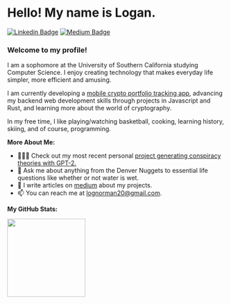 # Hello! My name is Logan. 

[![Linkedin Badge](https://img.shields.io/badge/-LinkedIn-0e76a8?style=flat-square&logo=Linkedin&logoColor=white)](https://www.linkedin.com/in/logannorman/)
[![Medium Badge](https://img.shields.io/badge/medium-%2312100E.svg?&style=for-square&logo=medium&logoColor=white)](https://lognorman.medium.com/)

### Welcome to my profile!

I am a sophomore at the University of Southern California studying Computer Science. I enjoy creating technology that makes everyday life simpler, more efficient and amusing. 

I am currently developing a [mobile crypto portfolio tracking app](https://github.com/lognorman20/pocket_watching), advancing my backend web development skills through projects in Javascript and Rust, and learning more about the world of cryptography.

In my free time, I like playing/watching basketball, cooking, learning history, skiing, and of course, programming.

**More About Me:**

- 👨🏻‍💻 Check out my most recent personal [project generating conspiracy theories with GPT-2.](https://medium.com/codex/generating-conspiracy-theories-with-machine-learning-gpt-2-28e9c416b367)
- 💬 Ask me about anything from the Denver Nuggets to essential life questions like whether or not water is wet.
- 📝 I write articles on [medium](https://lognorman.medium.com/) about my projects.
- 📫 You can reach me at lognorman20@gmail.com.


**My GitHub Stats:**
<p>
  <img height="180em" src="https://github-readme-stats.vercel.app/api?username=lognorman20&show_icons=true&hide_border=true&&count_private=true&include_all_commits=true" />
</p>
